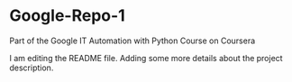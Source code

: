 # Google-Repo-1
Part of the Google IT Automation with Python Course on Coursera

I am editing the README file. Adding some more details about the project description.
